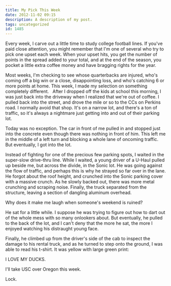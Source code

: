 ```yaml
---
title: My Pick This Week
date: 2012-11-02 09:15
description: A description of my post.
tags: uncategorized
id: 1485
---
```

Every week, I carve out a little time to study college football lines.  If you've paid close attention, you might remember that I'm one of several who try to pick one upset each week.  When your upset hits, you get the number of points in the spread added to your total, and at the end of the season, you pocket a little extra coffee money and have bragging rights for the year.

Most weeks, I'm checking to see whose quarterbacks are injured, who's coming off a big win or a close, disappointing loss, and who's catching 6 or more points at home.  This week, I made my selection on something completely different.
<span class="spanEndPreview">&nbsp;</span>
After I dropped off the kids at school this morning, I was just back into the driveway when I realized that we're out of coffee.  I pulled back into the street, and drove the mile or so to the CCs on Perkins road.  I normally avoid that shop.  It's on a narrow lot, and there's a ton of traffic, so it's always a nightmare just getting into and out of their parking lot.

Today was no exception.  The car in front of me pulled in and stopped just into the concrete even though there was nothing in front of him.  This left me in the middle of a left turn and blocking a whole lane of oncoming traffic.  But eventually, I got into the lot.

Instead of fighting for one of the precious few parking spots, I waited in the super-slow drive-thru line.  While I waited, a young driver of a U-Haul pulled up beside me, but across the divide, in the Sonic lot.  He was going against the flow of traffic, and perhaps this is why he strayed so far over in the lane.  He forgot about the roof height, and crunched into the Sonic parking cover with a massive crunch.  As he slowly backed out, there was more metal crunching and scraping noise.  Finally, the truck separated from the structure, leaving a section of dangling aluminum overhead.  

Why does it make me laugh when someone's weekend is ruined?

He sat for a little while.  I suppose he was trying to figure out how to dart out of the whole mess with so many onlookers about.  But eventually, he pulled to the back of the lot, and I can't deny that the more he sat, the more I enjoyed watching his distraught young face.

Finally, he climbed up from the driver's side of the cab to inspect the damage to his rental truck, and as he turned to step onto the ground, I was able to read his t-shirt.  It was yellow with large green print:  

I LOVE MY DUCKS.

I'll take USC over Oregon this week.

Lock.